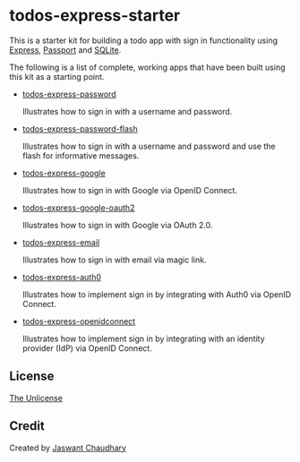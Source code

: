 # todos-express-starter

This is a starter kit for building a todo app with sign in functionality using
[Express](https://expressjs.com/), [Passport](https://www.passportjs.org/) and
[SQLite](https://www.sqlite.org/).

The following is a list of complete, working apps that have been built using
this kit as a starting point.

* [todos-express-password](https://github.com/passport/todos-express-password)

  Illustrates how to sign in with a username and password.

* [todos-express-password-flash](https://github.com/passport/todos-express-password-flash)

  Illustrates how to sign in with a username and password and use the flash for
  informative messages.

* [todos-express-google](https://github.com/passport/todos-express-google)

  Illustrates how to sign in with Google via OpenID Connect.

* [todos-express-google-oauth2](https://github.com/passport/todos-express-google-oauth2)

  Illustrates how to sign in with Google via OAuth 2.0.

* [todos-express-email](https://github.com/passport/todos-express-email)

  Illustrates how to sign in with email via magic link.

* [todos-express-auth0](https://github.com/passport/todos-express-auth0)

  Illustrates how to implement sign in by integrating with Auth0 via OpenID Connect.

* [todos-express-openidconnect](https://github.com/passport/todos-express-openidconnect)

  Illustrates how to implement sign in by integrating with an identity provider (IdP) via OpenID Connect.

## License

[The Unlicense](https://opensource.org/licenses/unlicense)

## Credit

Created by [Jaswant Chaudhary](https://www.linkedin.com/in/jaswantchaudhary/)
